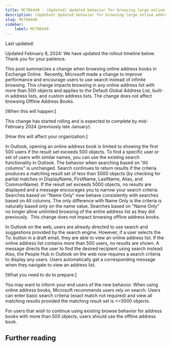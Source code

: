 ```yaml
---
title: MC706449 - (Updated) Updated behavior for browsing large online address books
description: (Updated) Updated behavior for browsing large online address books
slug: MC706449
sidebar:
    label: MC706449
---
```



Last updated: 

<p>Updated February 8, 2024: We have updated the rollout timeline below. Thank you for your patience.</p><p>This post summarizes a change when browsing online address books in Exchange Online.&nbsp; Recently, Microsoft made a change to improve performance and encourage users to use search instead of infinite browsing. This change impacts browsing in any online address list with more than 500 objects and applies to the Default Global Address List, built-in address lists, and custom address lists. The change does not affect browsing Offline Address Books.<br></p><p>
</p><p>[When this will happen:]<br></p><p>This change has started rolling and is expected to complete by mid-February 2024 (previously late January).</p><p>[How this will affect your organization:]<br></p><p>In Outlook, opening an online address book is limited to showing the first 500 users if the result set exceeds 500 objects. To find a specific user or set of users with similar names, you can use the existing search functionality in Outlook. The behavior when searching based on "All columns" is unchanged. Search continues to return results if the criteria produces a matching result set of less than 5000 objects (by checking for partial matches in DisplayName, FirstName, LastName, Alias, and CommonName). If the result set exceeds 5000 objects, no results are displayed and a message encourages you to narrow your search criteria. Searches based on "Name Only" now behave consistently with searches based on All columns. The only difference with Name Only is the criteria is naturally based only on the name value. Searches based on "Name Only" no longer allow unlimited browsing of the entire address list as they did previously.&nbsp; This change does not impact browsing offline address books.</p><p>In Outlook on the web, users are already directed to use search and suggestions provided by the search engine. However, if a user selects the To: button in a draft email, they are able to view an online address list. If the online address list contains more than 500 users, no results are shown. A message directs the user to find the desired recipient using search instead. Also, the People Hub in Outlook on the web now requires a search criteria to display any users. Users automatically get a corresponding message when they navigate to view an address list.</p><p>[What you need to do to prepare:]</p><p>You may want to inform your end users of the new behavior. When using online address books, Microsoft recommends users rely on search. Users can enter basic search criteria (exact match not required) and view all matching results provided the matching result set is &lt;=5000 objects.</p><p>For users that wish to continue using existing browse behavior for address books with more than 500 objects, users should use the offline address book.</p>

## Further reading
